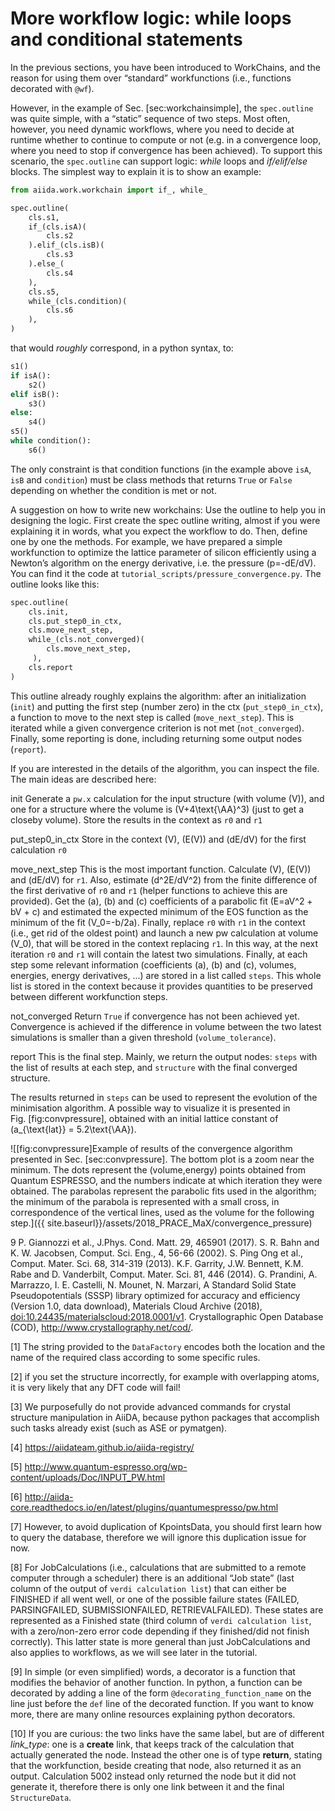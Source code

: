 More workflow logic: while loops and conditional statements
===========================================================

In the previous sections, you have been introduced to WorkChains, and the reason for using them over “standard” workfunctions (i.e., functions decorated with `@wf`).

However, in the example of Sec. [sec:workchainsimple], the `spec.outline` was quite simple, with a “static” sequence of two steps. Most often, however, you need dynamic workflows, where you need to decide at runtime whether to continue to compute or not (e.g. in a convergence loop, where you need to stop if convergence has been achieved). To support this scenario, the `spec.outline` can support logic: *while* loops and *if/elif/else* blocks. The simplest way to explain it is to show an example:

``` python
from aiida.work.workchain import if_, while_

spec.outline(
    cls.s1,
    if_(cls.isA)(
        cls.s2
    ).elif_(cls.isB)(
        cls.s3
    ).else_(
        cls.s4
    ),
    cls.s5,
    while_(cls.condition)(
        cls.s6
    ),
)
```

that would *roughly* correspond, in a python syntax, to:

``` python
s1()
if isA():
    s2()
elif isB():
    s3()
else:
    s4()
s5()
while condition():
    s6()
```

The only constraint is that condition functions (in the example above `isA`, `isB` and `condition`) must be class methods that returns `True` or `False` depending on whether the condition is met or not.

A suggestion on how to write new workchains: Use the outline to help you in designing the logic. First create the spec outline writing, almost if you were explaining it in words, what you expect the workflow to do. Then, define one by one the methods. For example, we have prepared a simple workfunction to optimize the lattice parameter of silicon efficiently using a Newton’s algorithm on the energy derivative, i.e. the pressure \(p=-dE/dV\). You can find it the code at `tutorial_scripts/pressure_convergence.py`. The outline looks like this:

``` python
spec.outline(
    cls.init,
    cls.put_step0_in_ctx,
    cls.move_next_step,
    while_(cls.not_converged)(
        cls.move_next_step,
     ),
    cls.report
)
```

This outline already roughly explains the algorithm: after an initialization (`init`) and putting the first step (number zero) in the ctx (`put_step0_in_ctx`), a function to move to the next step is called (`move_next_step`). This is iterated while a given convergence criterion is not met (`not_converged`). Finally, some reporting is done, including returning some output nodes (`report`).

If you are interested in the details of the algorithm, you can inspect the file. The main ideas are described here:

init
Generate a `pw.x` calculation for the input structure (with volume \(V\)), and one for a structure where the volume is \(V+4\text{\AA}^3\) (just to get a closeby volume). Store the results in the context as `r0` and `r1`

put\_step0\_in\_ctx
Store in the context \(V\), \(E(V)\) and \(dE/dV\) for the first calculation `r0`

move\_next\_step
This is the most important function. Calculate \(V\), \(E(V)\) and \(dE/dV\) for `r1`. Also, estimate \(d^2E/dV^2\) from the finite difference of the first derivative of `r0` and `r1` (helper functions to achieve this are provided). Get the \(a\), \(b\) and \(c\) coefficients of a parabolic fit \(E=aV^2 + bV + c\) and estimated the expected minimum of the EOS function as the minimum of the fit \(V_0=-b/2a\). Finally, replace `r0` with `r1` in the context (i.e., get rid of the oldest point) and launch a new pw calculation at volume \(V_0\), that will be stored in the context replacing `r1`. In this way, at the next iteration `r0` and `r1` will contain the latest two simulations. Finally, at each step some relevant information (coefficients \(a\), \(b\) and \(c\), volumes, energies, energy derivatives, ...) are stored in a list called `steps`. This whole list is stored in the context because it provides quantities to be preserved between different workfunction steps.

not\_converged
Return `True` if convergence has not been achieved yet. Convergence is achieved if the difference in volume between the two latest simulations is smaller than a given threshold (`volume_tolerance`).

report
This is the final step. Mainly, we return the output nodes: `steps` with the list of results at each step, and `structure` with the final converged structure.

The results returned in `steps` can be used to represent the evolution of the minimisation algorithm. A possible way to visualize it is presented in Fig. [fig:convpressure], obtained with an initial lattice constant of \(a_{\text{lat}} = 5.2\text{\AA}\).

![[fig:convpressure]Example of results of the convergence algorithm presented in Sec. [sec:convpressure]. The bottom plot is a zoom near the minimum. The dots represent the (volume,energy) points obtained from Quantum ESPRESSO, and the numbers indicate at which iteration they were obtained. The parabolas represent the parabolic fits used in the algorithm; the minimum of the parabola is represented with a small cross, in correspondence of the vertical lines, used as the volume for the following step.]({{ site.baseurl}}/assets/2018_PRACE_MaX/convergence_pressure)

9 P. Giannozzi et al., J.Phys. Cond. Matt. 29, 465901 (2017). S. R. Bahn and K. W. Jacobsen, Comput. Sci. Eng., 4, 56-66 (2002). S. Ping Ong et al., Comput. Mater. Sci. 68, 314-319 (2013). K.F. Garrity, J.W. Bennett, K.M. Rabe and D. Vanderbilt, Comput. Mater. Sci. 81, 446 (2014). G. Prandini, A. Marrazzo, I. E. Castelli, N. Mounet, N. Marzari, A Standard Solid State Pseudopotentials (SSSP) library optimized for accuracy and efficiency (Version 1.0, data download), Materials Cloud Archive (2018), [doi:10.24435/materialscloud:2018.0001/v1](http://doi.org/10.24435/materialscloud:2018.0001/v1). Crystallographic Open Database (COD), <http://www.crystallography.net/cod/>.

[1] The string provided to the `DataFactory` encodes both the location and the name of the required class according to some specific rules.

[2] if you set the structure incorrectly, for example with overlapping atoms, it is very likely that any DFT code will fail!

[3] We purposefully do not provide advanced commands for crystal structure manipulation in AiiDA, because python packages that accomplish such tasks already exist (such as ASE or pymatgen).

[4] <https://aiidateam.github.io/aiida-registry/>

[5] <http://www.quantum-espresso.org/wp-content/uploads/Doc/INPUT_PW.html>

[6] <http://aiida-core.readthedocs.io/en/latest/plugins/quantumespresso/pw.html>

[7] However, to avoid duplication of KpointsData, you should first learn how to query the database, therefore we will ignore this duplication issue for now.

[8] For JobCalculations (i.e., calculations that are submitted to a remote computer through a scheduler) there is an additional “Job state” (last column of the output of `verdi calculation list`) that can either be FINISHED if all went well, or one of the possible failure states (FAILED, PARSINGFAILED, SUBMISSIONFAILED, RETRIEVALFAILED). These states are represented as a Finished state (third column of `verdi calculation list`, with a zero/non-zero error code depending if they finished/did not finish correctly). This latter state is more general than just JobCalculations and also applies to workflows, as we will see later in the tutorial.

[9] In simple (or even simplified) words, a decorator is a function that modifies the behavior of another function. In python, a function can be decorated by adding a line of the form `@decorating_function_name` on the line just before the `def` line of the decorated function. If you want to know more, there are many online resources explaining python decorators.

[10] If you are curious: the two links have the same label, but are of different *link\_type*: one is a **create** link, that keeps track of the calculation that actually generated the node. Instead the other one is of type **return**, stating that the workfunction, beside creating that node, also returned it as an output. Calculation 5002 instead only returned the node but it did not generate it, therefore there is only one link between it and the final `StructureData`.
